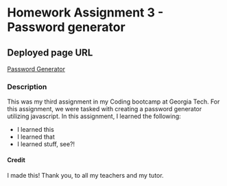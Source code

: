 # Homework Assignment 3 - Password generator

## Deployed page URL
[Password Generator](https://ericabreig.github.io/hw-3-pwd-generator/)

### Description
This was my third assignment in my Coding bootcamp at Georgia Tech.  For this assignment, we were tasked with creating a password generator utilizing javascript. In this assignment, I learned the following:
- I learned this
- I learned that
- I learned stuff, see?!

#### Credit
I made this! Thank you, to all my teachers and my tutor.
